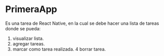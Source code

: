 # PrimeraApp

Es una tarea de React Native, en la cual se debe hacer una lista de tareas donde se pueda:
1. visualizar lista.
2. agregar tareas.
3. marcar como tarea realizada.
4 borrar tarea.
